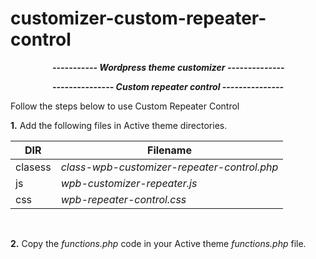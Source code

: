 # customizer-custom-repeater-control
&nbsp;&nbsp;&nbsp;&nbsp;&nbsp;&nbsp;&nbsp;&nbsp;&nbsp;&nbsp;&nbsp;&nbsp;&nbsp;&nbsp;&nbsp;&nbsp;&nbsp;***----------- Wordpress theme customizer --------------***


&nbsp;&nbsp;&nbsp;&nbsp;&nbsp;&nbsp;&nbsp;&nbsp;&nbsp;&nbsp;&nbsp;&nbsp;&nbsp;&nbsp;&nbsp;&nbsp;&nbsp;***--------------- Custom repeater control ---------------***

Follow the steps below to use Custom Repeater Control

**1.** Add the following files in Active theme directories.

| **DIR** | **Filename** |
| --- | --- |
| clasess | *class-wpb-customizer-repeater-control.php* |
| js | *wpb-customizer-repeater.js* |
| css | *wpb-repeater-control.css* |

<br>

**2.** Copy the *functions.php* code in your Active theme *functions.php* file.
